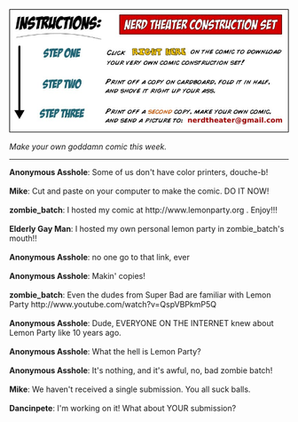 <!--
.. title: Fuck Off, We're Busy
.. slug: fuck-off-were-busy
.. date: 2011/04/18 00:00:00
.. tags: 
.. link: 
.. description: 
-->

<a href='fuck-off-were-busy.html' title='View comments'>
<img class='comic' src='../assets/comics/20110418.jpg' />
</a>

<em>Make your own goddamn comic this week.</em>

<!-- TEASER_END -->
<hr />

<div class='comments'>
<b>Anonymous Asshole</b>: Some of us don't have color printers, douche-b!<br /><br />
<b>Mike</b>: Cut and paste on your computer to make the comic. DO IT NOW!<br /><br />
<b>zombie_batch</b>: I hosted my comic at http://www.lemonparty.org . Enjoy!!!<br /><br />
<b>Elderly Gay Man</b>: I hosted my own personal lemon party in zombie_batch's mouth!!<br /><br />
<b>Anonymous Asshole</b>: no one go to that link, ever<br /><br />
<b>Anonymous Asshole</b>: Makin' copies!<br /><br />
<b>zombie_batch</b>: Even the dudes from Super Bad are familiar with Lemon Party http://www.youtube.com/watch?v=QspVBPkmP5Q<br /><br />
<b>Anonymous Asshole</b>: Dude, EVERYONE ON THE INTERNET knew about Lemon Party like 10 years ago.<br /><br />
<b>Anonymous Asshole</b>: What the hell is Lemon Party?<br /><br />
<b>Anonymous Asshole</b>: It's nothing, and it's awful, no, bad zombie batch!<br /><br />
<b>Mike</b>: We haven't received a single submission. You all suck balls.<br /><br />
<b>Dancinpete</b>: I'm working on it! What about YOUR submission?<br /><br />
</div>

